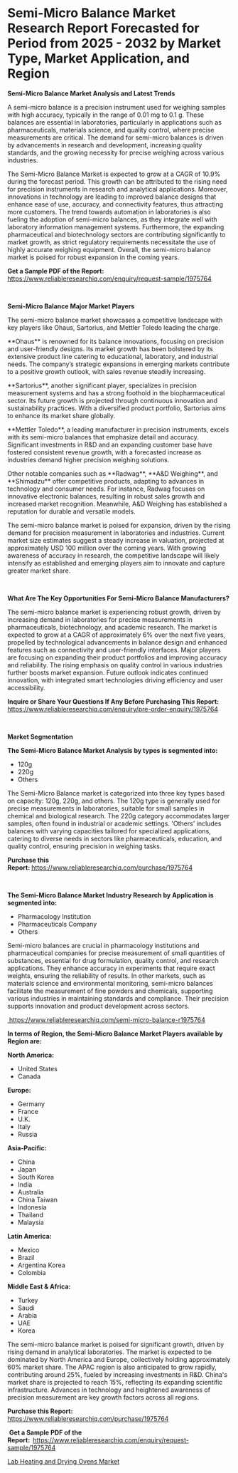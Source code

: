 <p><h1>Semi-Micro Balance Market Research Report Forecasted for Period from 2025 -  2032 by Market Type, Market Application, and Region</h1></p><p><strong>Semi-Micro Balance Market Analysis and Latest Trends</strong></p>
<p><p>A semi-micro balance is a precision instrument used for weighing samples with high accuracy, typically in the range of 0.01 mg to 0.1 g. These balances are essential in laboratories, particularly in applications such as pharmaceuticals, materials science, and quality control, where precise measurements are critical. The demand for semi-micro balances is driven by advancements in research and development, increasing quality standards, and the growing necessity for precise weighing across various industries.</p><p>The Semi-Micro Balance Market is expected to grow at a CAGR of 10.9% during the forecast period. This growth can be attributed to the rising need for precision instruments in research and analytical applications. Moreover, innovations in technology are leading to improved balance designs that enhance ease of use, accuracy, and connectivity features, thus attracting more customers. The trend towards automation in laboratories is also fueling the adoption of semi-micro balances, as they integrate well with laboratory information management systems. Furthermore, the expanding pharmaceutical and biotechnology sectors are contributing significantly to market growth, as strict regulatory requirements necessitate the use of highly accurate weighing equipment. Overall, the semi-micro balance market is poised for robust expansion in the coming years.</p></p>
<p><strong>Get a Sample PDF of the Report:&nbsp;</strong> <a href="https://www.reliableresearchiq.com/enquiry/request-sample/1975764?utm_campaign=2306&utm_medium=2&utm_source=Github&utm_content=ia&utm_term=02032025&utm_id=semi-micro-balance">https://www.reliableresearchiq.com/enquiry/request-sample/1975764</a></p>
<p>&nbsp;</p>
<p><strong>Semi-Micro Balance Major Market Players</strong></p>
<p><p>The semi-micro balance market showcases a competitive landscape with key players like Ohaus, Sartorius, and Mettler Toledo leading the charge. </p><p>**Ohaus** is renowned for its balance innovations, focusing on precision and user-friendly designs. Its market growth has been bolstered by its extensive product line catering to educational, laboratory, and industrial needs. The company’s strategic expansions in emerging markets contribute to a positive growth outlook, with sales revenue steadily increasing.</p><p>**Sartorius**, another significant player, specializes in precision measurement systems and has a strong foothold in the biopharmaceutical sector. Its future growth is projected through continuous innovation and sustainability practices. With a diversified product portfolio, Sartorius aims to enhance its market share globally.</p><p>**Mettler Toledo**, a leading manufacturer in precision instruments, excels with its semi-micro balances that emphasize detail and accuracy. Significant investments in R&D and an expanding customer base have fostered consistent revenue growth, with a forecasted increase as industries demand higher precision weighing solutions.</p><p>Other notable companies such as **Radwag**, **A&D Weighing**, and **Shimadzu** offer competitive products, adapting to advances in technology and consumer needs. For instance, Radwag focuses on innovative electronic balances, resulting in robust sales growth and increased market recognition. Meanwhile, A&D Weighing has established a reputation for durable and versatile models.</p><p>The semi-micro balance market is poised for expansion, driven by the rising demand for precision measurement in laboratories and industries. Current market size estimates suggest a steady increase in valuation, projected at approximately USD 100 million over the coming years. With growing awareness of accuracy in research, the competitive landscape will likely intensify as established and emerging players aim to innovate and capture greater market share.</p></p>
<p>&nbsp;</p>
<p><strong>What Are The Key Opportunities For Semi-Micro Balance Manufacturers?</strong></p>
<p><p>The semi-micro balance market is experiencing robust growth, driven by increasing demand in laboratories for precise measurements in pharmaceuticals, biotechnology, and academic research. The market is expected to grow at a CAGR of approximately 6% over the next five years, propelled by technological advancements in balance design and enhanced features such as connectivity and user-friendly interfaces. Major players are focusing on expanding their product portfolios and improving accuracy and reliability. The rising emphasis on quality control in various industries further boosts market expansion. Future outlook indicates continued innovation, with integrated smart technologies driving efficiency and user accessibility.</p></p>
<p><strong>Inquire or Share Your Questions If Any Before Purchasing This Report:</strong> <a href="https://www.reliableresearchiq.com/enquiry/pre-order-enquiry/1975764?utm_campaign=2306&utm_medium=2&utm_source=Github&utm_content=ia&utm_term=02032025&utm_id=semi-micro-balance">https://www.reliableresearchiq.com/enquiry/pre-order-enquiry/1975764</a></p>
<p>&nbsp;</p>
<p><strong>Market Segmentation</strong></p>
<p><strong>The Semi-Micro Balance Market Analysis by types is segmented into:</strong></p>
<p><ul><li>120g</li><li>220g</li><li>Others</li></ul></p>
<p><p>The Semi-Micro Balance market is categorized into three key types based on capacity: 120g, 220g, and others. The 120g type is generally used for precise measurements in laboratories, suitable for small samples in chemical and biological research. The 220g category accommodates larger samples, often found in industrial or academic settings. 'Others' includes balances with varying capacities tailored for specialized applications, catering to diverse needs in sectors like pharmaceuticals, education, and quality control, ensuring precision in weighing tasks.</p></p>
<p><strong>Purchase this Report:&nbsp;</strong><a href="https://www.reliableresearchiq.com/purchase/1975764?utm_campaign=2306&utm_medium=2&utm_source=Github&utm_content=ia&utm_term=02032025&utm_id=semi-micro-balance">https://www.reliableresearchiq.com/purchase/1975764</a></p>
<p>&nbsp;</p>
<p><strong>The Semi-Micro Balance Market Industry Research by Application is segmented into:</strong></p>
<p><ul><li>Pharmacology Institution</li><li>Pharmaceuticals Company</li><li>Others</li></ul></p>
<p><p>Semi-micro balances are crucial in pharmacology institutions and pharmaceutical companies for precise measurement of small quantities of substances, essential for drug formulation, quality control, and research applications. They enhance accuracy in experiments that require exact weights, ensuring the reliability of results. In other markets, such as materials science and environmental monitoring, semi-micro balances facilitate the measurement of fine powders and chemicals, supporting various industries in maintaining standards and compliance. Their precision supports innovation and product development across sectors.</p></p>
<p><a href="https://www.reliableresearchiq.com/semi-micro-balance-r1975764?utm_campaign=2306&utm_medium=2&utm_source=Github&utm_content=ia&utm_term=02032025&utm_id=semi-micro-balance">&nbsp;https://www.reliableresearchiq.com/semi-micro-balance-r1975764</a></p>
<p><strong>In terms of Region, the Semi-Micro Balance Market Players available by Region are:</strong></p>
<p>
    <p> <strong> North America: </strong>
        <ul>
            <li>United States</li>
            <li>Canada</li>
        </ul>
        </p> 
    <p> <strong> Europe: </strong>
        <ul>
            <li>Germany</li>
            <li>France</li>
            <li>U.K.</li>
            <li>Italy</li>
            <li>Russia</li>
        </ul>
        </p> 
    <p> <strong> Asia-Pacific: </strong>
        <ul>
            <li>China</li>
            <li>Japan</li>
            <li>South Korea</li>
            <li>India</li>
            <li>Australia</li>
            <li>China Taiwan</li>
            <li>Indonesia</li>
            <li>Thailand</li>
            <li>Malaysia</li>
        </ul>
        </p> 
    <p> <strong> Latin America: </strong>
        <ul>
            <li>Mexico</li>
            <li>Brazil</li>
            <li>Argentina Korea</li>
            <li>Colombia</li>
        </ul>
        </p> 
    <p> <strong> Middle East & Africa: </strong>
        <ul>
            <li>Turkey</li>
            <li>Saudi</li>
            <li>Arabia</li>
            <li>UAE</li>
            <li>Korea</li>
        </ul>
    </p>
    </p>
<p><p>The semi-micro balance market is poised for significant growth, driven by rising demand in analytical laboratories. The market is expected to be dominated by North America and Europe, collectively holding approximately 60% market share. The APAC region is also anticipated to grow rapidly, contributing around 25%, fueled by increasing investments in R&D. China's market share is projected to reach 15%, reflecting its expanding scientific infrastructure. Advances in technology and heightened awareness of precision measurement are key growth factors across all regions.</p></p>
<p><strong>Purchase this Report: </strong><a href="https://www.reliableresearchiq.com/purchase/1975764?utm_campaign=2306&utm_medium=2&utm_source=Github&utm_content=ia&utm_term=02032025&utm_id=semi-micro-balance">https://www.reliableresearchiq.com/purchase/1975764</a></p>
<p>&nbsp;<strong>Get a Sample PDF of the Report:&nbsp;&nbsp;</strong><a href="https://www.reliableresearchiq.com/enquiry/request-sample/1975764?utm_campaign=2306&utm_medium=2&utm_source=Github&utm_content=ia&utm_term=02032025&utm_id=semi-micro-balance">https://www.reliableresearchiq.com/enquiry/request-sample/1975764</a></p>
<p><strong></strong></p>
<p><p><a href="https://github.com/comasnickie/Market-Research-Report-List-1/blob/main/lab-heating-and-drying-ovens-market.md?utm_campaign=2306&utm_medium=2&utm_source=Github&utm_content=ia&utm_term=02032025&utm_id=semi-micro-balance">Lab Heating and Drying Ovens Market</a></p></p>